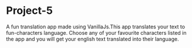 # Project-5
A fun translation app made using VanillaJs.This app translates your text to fun-characters language.
Choose any of your favourite characters listed in the app and you will get your english text translated into their language.
